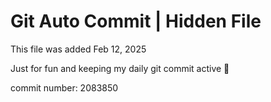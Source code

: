 # Git Auto Commit | Hidden File

This file was added Feb 12, 2025

Just for fun and keeping my daily git commit active 🤪

commit number: 2083850
